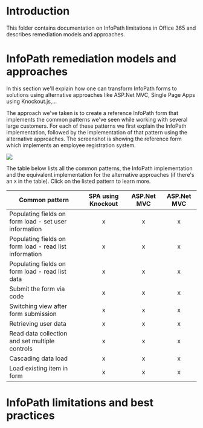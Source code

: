# Introduction #
This folder contains documentation on InfoPath limitations in Office 365 and describes remediation models and approaches.

# InfoPath remediation models and approaches #
In this section we'll explain how one can transform InfoPath forms to solutions using alternative approaches like ASP.Net MVC, Single Page Apps using Knockout.js,...

The approach we've taken is to create a reference InfoPath form that implements the common patterns we've seen while working with several large customers. For each of these patterns we first explain the InfoPath implementation, followed by the implementation of that pattern using the alternative approaches. The screenshot is showing the reference form which implements an employee registration system.

![](http://i.imgur.com/esc3rMP.png)

The table below lists all the common patterns, the InfoPath implementation and the equivalent implementation for the alternative approaches (if there's an `X` in the table). Click on the listed pattern to learn more.

Common pattern | SPA using Knockout | ASP.Net MVC | ASP.Net MVC
---------------|:------------------:|:-----------:|:-----------:
Populating fields on form load - set user information | x | x | x 
Populating fields on form load - read list information | x | x | x 
Populating fields on form load - read list data | x | x | x 
Submit the form via code | x | x | x 
Switching view after form submission | x | x | x 
Retrieving user data | x | x | x 
Read data collection and set multiple controls | x | x | x 
Cascading data load | x | x | x 
Load existing item in form | x | x | x 


# InfoPath limitations and best practices #



